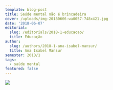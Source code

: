 ```yaml
---
template: blog-post
title: Saúde mental não é brincadeira
cover: /uploads/img-20180606-wa0057-748x421.jpg
date: '2018-06-07'
editorial:
  slug: /editorials/2018-1-educacao/
  title: Educação
author:
  slug: /authors/2018-1-ana-isabel-mansur/
  title: Ana Isabel Mansur
semester: 2018/1
tags:
  - saúde mental
featured: false
---
```

![](/uploads/img-20180606-wa0057.jpg)
